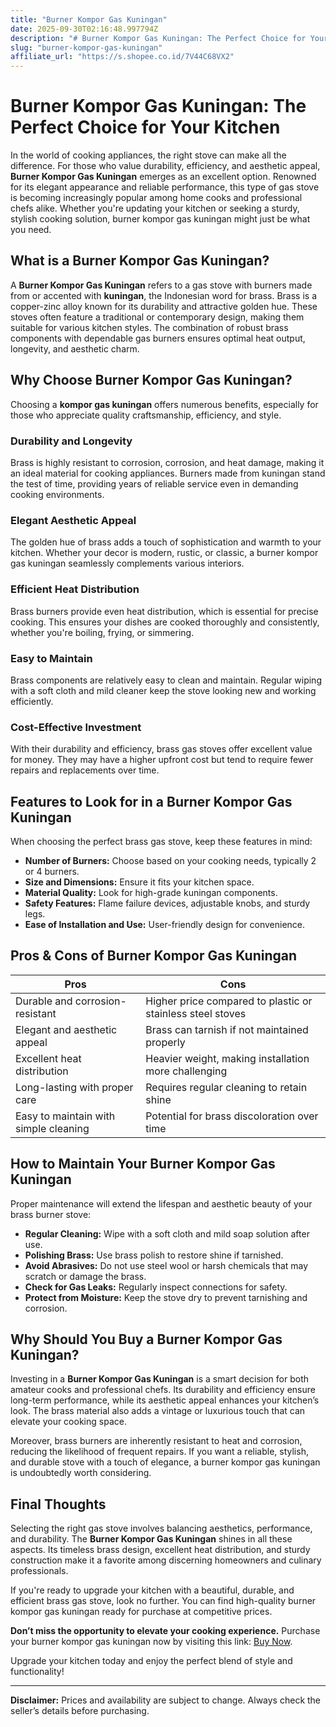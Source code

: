 ```yaml
---
title: "Burner Kompor Gas Kuningan"
date: 2025-09-30T02:16:48.997794Z
description: "# Burner Kompor Gas Kuningan: The Perfect Choice for Your Kitchen..."
slug: "burner-kompor-gas-kuningan"
affiliate_url: "https://s.shopee.co.id/7V44C68VX2"
---
```

# Burner Kompor Gas Kuningan: The Perfect Choice for Your Kitchen

In the world of cooking appliances, the right stove can make all the difference. For those who value durability, efficiency, and aesthetic appeal, **Burner Kompor Gas Kuningan** emerges as an excellent option. Renowned for its elegant appearance and reliable performance, this type of gas stove is becoming increasingly popular among home cooks and professional chefs alike. Whether you're updating your kitchen or seeking a sturdy, stylish cooking solution, burner kompor gas kuningan might just be what you need.

## What is a Burner Kompor Gas Kuningan?

A **Burner Kompor Gas Kuningan** refers to a gas stove with burners made from or accented with **kuningan**, the Indonesian word for brass. Brass is a copper-zinc alloy known for its durability and attractive golden hue. These stoves often feature a traditional or contemporary design, making them suitable for various kitchen styles. The combination of robust brass components with dependable gas burners ensures optimal heat output, longevity, and aesthetic charm.

## Why Choose Burner Kompor Gas Kuningan?

Choosing a **kompor gas kuningan** offers numerous benefits, especially for those who appreciate quality craftsmanship, efficiency, and style.

### Durability and Longevity

Brass is highly resistant to corrosion, corrosion, and heat damage, making it an ideal material for cooking appliances. Burners made from kuningan stand the test of time, providing years of reliable service even in demanding cooking environments.

### Elegant Aesthetic Appeal

The golden hue of brass adds a touch of sophistication and warmth to your kitchen. Whether your decor is modern, rustic, or classic, a burner kompor gas kuningan seamlessly complements various interiors.

### Efficient Heat Distribution

Brass burners provide even heat distribution, which is essential for precise cooking. This ensures your dishes are cooked thoroughly and consistently, whether you're boiling, frying, or simmering.

### Easy to Maintain

Brass components are relatively easy to clean and maintain. Regular wiping with a soft cloth and mild cleaner keep the stove looking new and working efficiently.

### Cost-Effective Investment

With their durability and efficiency, brass gas stoves offer excellent value for money. They may have a higher upfront cost but tend to require fewer repairs and replacements over time.

## Features to Look for in a Burner Kompor Gas Kuningan

When choosing the perfect brass gas stove, keep these features in mind:

- **Number of Burners:** Choose based on your cooking needs, typically 2 or 4 burners.
- **Size and Dimensions:** Ensure it fits your kitchen space.
- **Material Quality:** Look for high-grade kuningan components.
- **Safety Features:** Flame failure devices, adjustable knobs, and sturdy legs.
- **Ease of Installation and Use:** User-friendly design for convenience.

## Pros & Cons of Burner Kompor Gas Kuningan

| **Pros** | **Cons** |
|-------------|--------------|
| Durable and corrosion-resistant | Higher price compared to plastic or stainless steel stoves |
| Elegant and aesthetic appeal | Brass can tarnish if not maintained properly |
| Excellent heat distribution | Heavier weight, making installation more challenging |
| Long-lasting with proper care | Requires regular cleaning to retain shine |
| Easy to maintain with simple cleaning | Potential for brass discoloration over time |

## How to Maintain Your Burner Kompor Gas Kuningan

Proper maintenance will extend the lifespan and aesthetic beauty of your brass burner stove:

- **Regular Cleaning:** Wipe with a soft cloth and mild soap solution after use.
- **Polishing Brass:** Use brass polish to restore shine if tarnished.
- **Avoid Abrasives:** Do not use steel wool or harsh chemicals that may scratch or damage the brass.
- **Check for Gas Leaks:** Regularly inspect connections for safety.
- **Protect from Moisture:** Keep the stove dry to prevent tarnishing and corrosion.

## Why Should You Buy a Burner Kompor Gas Kuningan?

Investing in a **Burner Kompor Gas Kuningan** is a smart decision for both amateur cooks and professional chefs. Its durability and efficiency ensure long-term performance, while its aesthetic appeal enhances your kitchen’s look. The brass material also adds a vintage or luxurious touch that can elevate your cooking space.

Moreover, brass burners are inherently resistant to heat and corrosion, reducing the likelihood of frequent repairs. If you want a reliable, stylish, and durable stove with a touch of elegance, a burner kompor gas kuningan is undoubtedly worth considering.

## Final Thoughts

Selecting the right gas stove involves balancing aesthetics, performance, and durability. The **Burner Kompor Gas Kuningan** shines in all these aspects. Its timeless brass design, excellent heat distribution, and sturdy construction make it a favorite among discerning homeowners and culinary professionals.

If you're ready to upgrade your kitchen with a beautiful, durable, and efficient brass gas stove, look no further. You can find high-quality burner kompor gas kuningan ready for purchase at competitive prices.

 **Don’t miss the opportunity to elevate your cooking experience.** Purchase your burner kompor gas kuningan now by visiting this link: [Buy Now](https://s.shopee.co.id/7V44C68VX2). 

Upgrade your kitchen today and enjoy the perfect blend of style and functionality!

---

**Disclaimer:** Prices and availability are subject to change. Always check the seller’s details before purchasing.